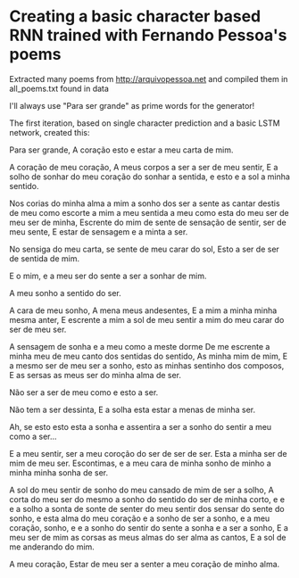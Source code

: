 # Creating a basic character based RNN trained with Fernando Pessoa's poems

Extracted many poems from http://arquivopessoa.net and compiled them in all_poems.txt found in data

I'll always use "Para ser grande" as prime words for the generator!

The first iteration, based on single character prediction and a basic LSTM network, created this:

  Para ser grande, 
  A coração esto e estar a meu carta de mim.

  A coração de meu coração,
  A meus corpos a ser a ser de meu sentir,
  E a solho de sonhar do meu coração do sonhar a sentida, e esto e a sol a minha sentido.

  Nos corias do minha alma a mim a sonho dos ser a sente as cantar destis de meu como escorte a mim a meu sentida a meu como esta do meu ser de meu ser de minha,
  Escrente do mim de sente de sensação de sentir, ser de meu sente,
  E estar de sensagem e a minta a ser.

  No sensiga do meu carta, se sente de meu carar do sol,
  Esto a ser de ser de sentida de mim.

  E o mim, e a meu ser do sente a ser a sonhar de mim.

  A meu sonho a sentido do ser.

  A cara de meu sonho,
  A mena meus andesentes,
  E a mim a minha minha mesma anter,
  E escrente a mim a sol de meu sentir a mim do meu carar do ser de meu ser.

  A sensagem de sonha e a meu como a meste dorme
  De me escrente a minha meu de meu canto dos sentidas do sentido,
  As minha mim de mim,
  E a mesmo ser de meu ser a sonho, esto as minhas sentinho dos composos, 
  E as sersas as meus ser do minha alma de ser.

  Não ser a ser de meu como e esto a ser.

  Não tem a ser dessinta,
  E a solha esta estar a menas de minha ser.

  Ah, se esto esto esta a sonha e assentira a ser a sonho do sentir a meu como a ser...

  E a meu sentir, ser a meu coroção do ser de ser de ser.
  Esta a minha ser de mim de meu ser.
  Escontimas, e a meu cara de minha sonho de minho a minha minha sonha de ser.

  A sol do meu sentir de sonho do meu cansado de mim de ser a solho, 
  A corta do meu ser do mesmo a sonho do sentido do ser de minha corto, e e e a solho a sonta de sonte de senter do meu sentir dos sensar do sente do sonho, e esta alma do meu coração e a sonho de ser a sonho, e a meu coração, sonho, e e a sonho do sentir do sente a sonha e a ser a sonho,
  E a meu ser de mim as corsas as meus almas do ser alma as cantos,
  E a sol de me anderando do mim.

  A meu coração,
  Estar de meu ser a senter a meu coração de minho alma.
